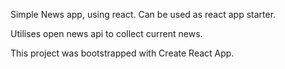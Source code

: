 Simple News app, using react. Can be used as react app starter.

Utilises open news api to collect current news.

This project was bootstrapped with Create React App.
